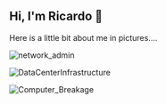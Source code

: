 ## Hi, I'm Ricardo 👋
Here is a little bit about me in pictures....

![network_admin](https://github.com/user-attachments/assets/946d258a-1b53-41a0-9f1f-4fd7bf95ecd7)

![DataCenterInfrastructure](https://github.com/user-attachments/assets/1f0331da-4c26-4049-83b6-a51ad19bb35f)

![Computer_Breakage](https://github.com/user-attachments/assets/15acb606-e4d4-4307-b087-3be7d21bc59f)



<!--
**rsal77/rsal77** is a ✨ _special_ ✨ repository because its `README.md` (this file) appears on your GitHub profile.

Here are some ideas to get you started:

- 🔭 I’m currently working on ...
- 🌱 I’m currently learning ...
- 👯 I’m looking to collaborate on ...
- 🤔 I’m looking for help with ...
- 💬 Ask me about ...
- 📫 How to reach me: ...
- 😄 Pronouns: ...
- ⚡ Fun fact: ...
-->
